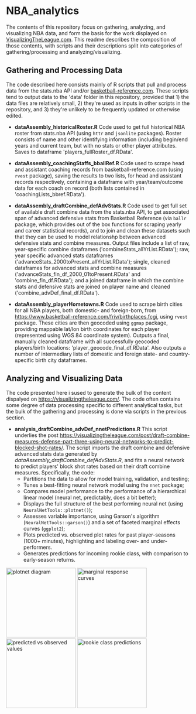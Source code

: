 # NBA_analytics
The contents of this repository focus on gathering, analyzing, and visualizing NBA data, and form the basis for the work displayed on [VisualizingTheLeague.com](https://visualizingtheleague.com/). This readme describes the composition of those contents, with scripts and their descriptions split into categories of gathering/processing and analyzing/visualizing.

## Gathering and Processing Data
The code described here consists mainly of R scripts that pull and process data from the stats.nba API and/or [basketball-reference.com](https://www.basketball-reference.com/). These scripts tend to output data to the 'data' folder in this repository, provided that 1) the data files are relatively small, 2) they're used as inputs in other scripts in the repository, and 3) they're unlikely to be frequently updated or otherwise edited.

* **dataAssembly_historicalRoster.R** Code used to get full historical NBA roster from stats.nba API (using `httr` and `jsonlite` packages). Roster consists of name and other identifying information (including begin/end years and current team, but with no stats or other player attributes. Saves to dataframe 'players_fullRoster_df.RData'.

* **dataAssembly_coachingStaffs_bballRef.R** Code used to scrape head and assistant coaching records from basketball-reference.com (using `rvest` package), saving the results to two lists, for head and assistant records respectively, containing a dataframe with year/team/outcome data for each coach on record (both lists contained in 'coachingLists_bbref.RData').

* **dataAssembly_draftCombine_defAdvStats.R** Code used to get full set of available draft combine data from the stats.nba API, to get associated span of advanced defensive stats from Basketball Reference (via `ballr` package, which provides out of the box functions for scraping yearly and career statistical records), and to join and clean these datasets such that they can be used to model relationshp between advanced defensive stats and combine measures. Output files include a list of raw, year-specific combine dataframes ('combineStats_allYrList.RData'); raw, year specific advanced stats dataframes ('advanceStats_2000toPresent_allYrList.RData'); single, cleaned dataframes for advanced stats and combine measures ('advanceStats_fin_df_2000_01toPresent.RData' and 'combine_fin_df.RData'); and a joined dataframe in which the combine stats and defensive stats are joined on player name and cleaned ('combine_advDef_final_df.RData').

* **dataAssembly_playerHometowns.R** Code used to scrape birth cities for all NBA players, both domestic- and foreign-born, from https://www.basketball-reference.com/friv/birthplaces.fcgi, using `rvest` package. These cities are then geocoded using `ggmap` package, providing mappable lat/lon birth coordinates for each player (represented using WGS 84 coordinate system). Outputs a final, manually cleaned dataframe with all successfully geocoded players/birth locations: 'player_geocode_final_df.RData'. Also outputs a number of intermediary lists of domestic and foreign state- and country-specific birth city dataframes.

## Analyzing and Visualizing Data
The code presented here i sused to generate the bulk of the content dispalyed on https://visualizingtheleague.com/. The code often contains some degree of data processing specific to different analytical tasks, but the bulk of the gathering and processing is done via scripts in the previous section.

* **analysis_draftCombine_advDef_nnetPredictions.R** This script underlies the post https://visualizingtheleague.com/post/draft-combine-measures-defense-part-three-using-neural-networks-to-predict-blocked-shot-rates/. The script imports the draft combine and defensive advanced stats data generated by *dataAssembly_draftCombine_defAdvStats.R*, and fits a neural network to predict players' block shot rates based on their draft combine measures. Specifically, the code:
  - Partitions the data to allow for model training, validation, and testing;
  - Tunes a best-fitting neural network model using the `nnet` package;
  - Compares model performance to the performance of a hierarchical linear model (neural net, predictably, does a bit better);
  - Displays the full structure of the best performing neural net (using `NeuralNetTools::plotnet()`);
  - Assesses variable importance, using Garson's algorithm (`NeuralNetTools::garson()`) and a set of faceted marginal effects curves (`ggplot2`);
  - Plots predicted vs. observed plot rates for past player-seasons (1000+ minutes), highlighting and labeling over- and under-performers.
  - Generates predictions for incoming rookie class, with comparison to early-season returns.

<p float="right">
  <img src="https://visualizingtheleague.com/post/2018-11-15-draft-combine-measures-defense-part-three-using-neural-networks-to-predict-blocked-shot-rates_files/figure-html/neuralNetDiagram-1.png" title="plotnet diagram" width="190">
  <img src="https://visualizingtheleague.com/post/2018-11-15-draft-combine-measures-defense-part-three-using-neural-networks-to-predict-blocked-shot-rates_files/figure-html/marginalResponse-1.png" title="marginal response curves" width="190">
  <img src="https://visualizingtheleague.com/post/2018-11-15-draft-combine-measures-defense-part-three-using-neural-networks-to-predict-blocked-shot-rates_files/figure-html/projVsObsScatter-1.png" title="predicted vs observed values" width="190">
  <img src="https://visualizingtheleague.com/post/2018-11-15-draft-combine-measures-defense-part-three-using-neural-networks-to-predict-blocked-shot-rates_files/figure-html/rookiePreds-1.png" title="rookie class predictions" width="190">
</p>

